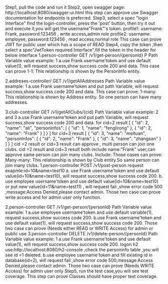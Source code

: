 Step1, pull the code and run it
Step2, open swagger page:  http://localhost:8080/swagger-ui.html
      this step can approve use Swagger documentation for endpoints is preferred.
Step3, select a spec "login Interface" find the login-controller, press the 'post' button, then try it out and execute it,you will get the username"Frank"'s token.
   profile1: username: Frank, password:123456 , write access,admin role 
   profile2: username: employee, password:123456 , read access,normal role 
  This case can prove  JWT for public user which has a scope of READ 
Step4, copy the token ,then select a spec"JwtToken required Interface",fill the token in the header for below interface
1.person-controller GET /v1/get-person/{personId}
  P Path Variable value example: 1
  a.use Frank username'token and use default value(1), will request success,show success code 200 and data.
  This case can prove 1-1: This relationship is shown by the PersonInfo entity.

2.addreses-controller/ GET /v1/getAllAddresses
  Path Variable value example: 1
  a.use Frank username'token and put path Variable, will request success,show success code 200 and data.
  This case can prove: 1-many: This relationship is shown by Address entity. So one person can have many addresses.
  
3.club-controller GET /v1/getAllClubs/{cid}
   Path Variable value example: 2 and 3
  a.use Frank username'token and put path Variable, will request success,show success code 200 and data. 
   for cid=2 result
	  [
		  {
			"id": 2,
			"name": "ali",
			"personInfos": [
			  {
				"id": 1,
				"name": "fenglirong"
			  },
			  {
				"id": 2,
				"name": "Frank"
			  }
			]
		  }
	  ]
  for cid=3 result
	  [
	  {
		"id": 3,
		"name": "meituan",
		"personInfos": [
		  {
			"id": 2,
			"name": "Frank"
		  },
		  {
			"id": 3,
			"name": "zhangsan"
		  }
		]
	  }
	]
	cid =2 result or cid=3 result can approve , multi person can join one clubs.
	cid =2 result and cid=3 result both include name:"Frank" user,can approve same person can join many clubs.
  Include: Those cases can prove: Many-many: This relationship is shown by Club entity.So same person can join many clubs.
1.person-controller POST /v1/post-person
  request exapmle:id=10&name=test10
  a. use Frank username'token and use default value(id=10&name=test10), will request success,show success code 200.
  b. use employee username'token and use default value(id=10&name=test10) or put new value(id=11&name=test11) , will request fail ,show error code 500 ,message:Access Denied,please contact admin.
Those two case can prove write access and  for admin user only function.
  
2.person-controller GET /v1/get-person/{personId}
  Path Variable value example: 1
  a.use employee username'token and use default variable(1), request success,show success code 200.
  b.use Frank username'token and use default value(1), will request success,show success code 200. 
  Those two case can prove (Needs either READ or WRITE Access) for admin or public use
3.person-controller DELETE /v1/delete-person/{personId} 
   Path Variable value example: 1
  a.use Frank username'token and use default value(1), will request success,show success code 200.
     logon h2 use:http://localhost:8080/h2-console ,check the personinfo table ,you will see id =1 deleted.
  b.use employee username'token and fill existing id in database(id=2), will request fail ,show error code 500,message:Access Denied,please contact admin.
  Those two case can prove (Needs WRITE Access) for admin user only
Step5, run the test case,you will see test coverage.
   This step can prove Classes should have proper test coverage. 








